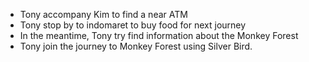 * Tony accompany Kim to find a near ATM
* Tony stop by to indomaret to buy food for next journey 
* In the meantime, Tony try find information about the Monkey Forest
* Tony join the journey to Monkey Forest using Silver Bird.

